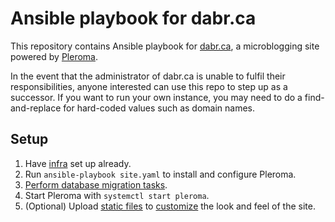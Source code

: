 # Ansible playbook for dabr.ca

This repository contains Ansible playbook for [dabr.ca](https://dabr.ca/), a microblogging site powered by [Pleroma](https://pleroma.social/).

In the event that the administrator of dabr.ca is unable to fulfil their responsibilities, anyone interested can use this repo to step up as a successor. If you want to run your own instance, you may need to do a find-and-replace for hard-coded values such as domain names.

## Setup

1. Have [infra](https://github.com/dabr-ca/infra) set up already.
2. Run `ansible-playbook site.yaml` to install and configure Pleroma.
3. [Perform database migration tasks](https://docs-develop.pleroma.social/backend/installation/otp_en/).
4. Start Pleroma with `systemctl start pleroma`.
5. (Optional) Upload [static files](https://github.com/dabr-ca/static) to [customize](https://docs.pleroma.social/backend/configuration/static_dir/) the look and feel of the site.
